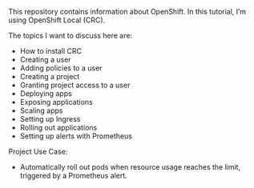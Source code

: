 This repository contains information about OpenShift. In this tutorial, I’m using OpenShift Local (CRC).

The topics I want to discuss here are:
- How to install CRC
- Creating a user
- Adding policies to a user
- Creating a project
- Granting project access to a user
- Deploying apps
- Exposing applications
- Scaling apps
- Setting up Ingress
- Rolling out applications
- Setting up alerts with Prometheus

Project Use Case:
- Automatically roll out pods when resource usage reaches the limit, triggered by a Prometheus alert.
